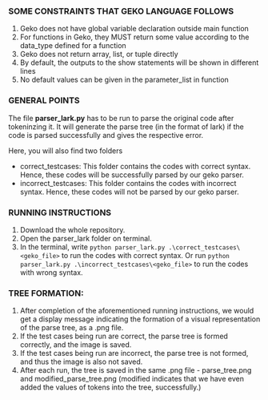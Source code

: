 ### SOME CONSTRAINTS THAT GEKO LANGUAGE FOLLOWS
1. Geko does not have global variable declaration outside main function
2. For functions in Geko, they MUST return some value according to the data_type defined for a function
3. Geko does not return array, list, or tuple directly
4. By default, the outputs to the show statements will be shown in different lines
5. No default values can be given in the parameter_list in function

### GENERAL POINTS
The file **parser_lark.py** has to be run to parse the original code after tokeninzing it. It will generate the parse tree (in the format of lark) if the code is parsed successfully and gives the respective error.

Here, you will also find two folders
* correct_testcases: This folder contains the codes with correct syntax. Hence, these codes will be successfully parsed by our geko parser.
* incorrect_testcases: This folder contains the codes with incorrect syntax. Hence, these codes will not be parsed by our geko parser.
### RUNNING INSTRUCTIONS
1. Download the whole repository.
2. Open the parser_lark folder on terminal.
3. In the terminal, write ```python parser_lark.py .\correct_testcases\<geko_file>``` to run the codes with correct syntax. Or run ```python parser_lark.py .\incorrect_testcases\<geko_file>``` to run the codes with wrong syntax.

### TREE FORMATION: 
1. After completion of the aforementioned running instructions, we would get a display message indicating the formation of a visual representation of the parse tree, as a .png file.
2. If the test cases being run are correct, the parse tree is formed correctly, and the image is saved.
3. If the test cases being run are incorrect, the parse tree is not formed, and thus the image is also not saved. 
4. After each run, the tree is saved in the same .png file - parse_tree.png and modified_parse_tree.png (modified indicates that we have even added the values of tokens into the tree, successfully.)
